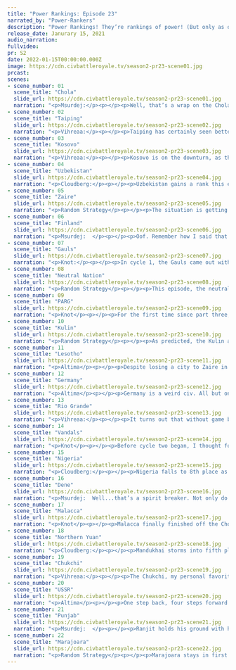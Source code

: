 ```yaml
---
title: "Power Rankings: Episode 23"
narrated_by: "Power-Rankers"
description: "Power Rankings! They’re rankings of power! (But only as of the instant of the end of the previous episode, as these are not meant to be future predictions!) Power Rankings!"
release_date: Janurary 15, 2021
audio_narration:
fullvideo:
pr: S2
date: 2022-01-15T00:00:00.000Z
image: https://cdn.civbattleroyale.tv/season2-pr23-scene01.jpg
prcast:
scenes:
- scene_number: 01
  scene_title: "Chola"
  slide_url: https://cdn.civbattleroyale.tv/season2-pr23-scene01.jpg
  narration: "<p>Msurdej:</p><p></p><p>Well, that’s a wrap on the Chola folks. With Punjab taking their capital, and Malacca finishing them off, the Chola are the first civ eliminated in Cycle 2. In the first Cycle, Chola was much like it was in Cycle 2: In the shadow of Punjab. The orange elephant in the room held Chola from advancing north of the subcontinent, forcing Chola to go wide. To his credit, Raja Raja I managed to make an impressive empire, holding off both the Punjab and Malacca. But the cracks were starting to show by the time Cycle 1 ended. But in the end, Raja Raja couldn’t hold off a blitz by the Punjab this time around. But over all, Chola actually exceeded their expectations from Part 0 PR. Good on you Chola.</p>"
- scene_number: 02
  scene_title: "Taiping"
  slide_url: https://cdn.civbattleroyale.tv/season2-pr23-scene02.jpg
  narration: "<p>Vihreaa:</p><p></p><p>Taiping has certainly seen better days. After losing their capital to NYuan, they are relegated to a single city in south China. At this point, it is only a matter of time before they are eliminated, whether it be by Northern Yuan, Malacca, or even Punjab. Having barely squeaked their way into cycle 2, their performance in this game isn’t surprising, but I’m sure our Taiping supporters in the sub weep. It seems to me like the Heavenly Kingdom will soon live up to its name.</p>"
- scene_number: 03
  scene_title: "Kosovo"
  slide_url: https://cdn.civbattleroyale.tv/season2-pr23-scene03.jpg
  narration: "<p>Vihreaa:</p><p></p><p>Kosovo is on the downturn, as the Vandals captured the city of Peje. With only 3 cities left and not much land to settle, Kosovo’s chances are effectively sealed. I won’t lie, I’m not complaining, as I am not the biggest fan of them (their colors… yuck!) but any of their neighbors would likely be able to eliminate them if they so wished.</p>"
- scene_number: 04
  scene_title: "Uzbekistan"
  slide_url: https://cdn.civbattleroyale.tv/season2-pr23-scene04.jpg
  narration: "<p>Cloudberg:</p><p></p><p>Uzbekistan gains a rank this episode, but only because Kosovo is doing even worse. In reality, Islam Karimov is in danger of losing his capital to the White Russians, who are busily swarming it with all sorts of units. They did capture a city from the Soviet Union, but how long will it last?</p>"
- scene_number: 05
  scene_title: "Zaire"
  slide_url: https://cdn.civbattleroyale.tv/season2-pr23-scene05.jpg
  narration: "<p>Random Strategy</p><p></p><p>The situation is getting worse for Zaire as Nigeria and Lesotho move in. Mbuji-Mayi and</p><p>Hlotse will surely fall, and Lubumbashi is getting surrounded. However, they don't lose any ranks for this, due to other civs doing even worse. Their best hope right now is to do a Kuikuro and hope the jungle protects them.</p>"
- scene_number: 06
  scene_title: "Finland"
  slide_url: https://cdn.civbattleroyale.tv/season2-pr23-scene06.jpg
  narration: "<p>Msurdej:  </p><p></p><p>Oof. Remember how I said that the road to victory for Finland will need to deal with the USSR? Well, this part the exact opposite happened. Lenin managed to grab four of Finland’s cities, trapping him in Western Scandanavia.</p>"
- scene_number: 07
  scene_title: "Gauls"
  slide_url: https://cdn.civbattleroyale.tv/season2-pr23-scene07.jpg
  narration: "<p>Knot:</p><p></p><p>In cycle 1, the Gauls came out with a surprisingly fast start, and looked to be the top dog on the cylinder before the entirety of Europe stagnated to heck, and they fell behind their neighbors, the Vandals and Germany. </p><p></p><p>Heading into cycle 2 though, the Gauls broke out of their stagnation, and looked to have a strong chance of being top dog in Europe for the first time, but in the past two parts, Europe looks to be stagnated to heck, and they have fallen behind their neighbors, the Vandals and Germany. The more things change, the more they stay the same</p><p></p>"
- scene_number: 08
  scene_title: "Neutral Nation"
  slide_url: https://cdn.civbattleroyale.tv/season2-pr23-scene08.jpg
  narration: "<p>Random Strategy</p><p></p><p>This episode, the neutrals abandoned neutrality and joined the Dene's side in the Dene/Rio conflict, hoping the coalition might get them some gains. Big mistake. The Dene, furious at having an ally, peace out with Rio and team up with Marajoara to knock some sensible neutrality back into them. Now it is the Neutrals who are getting coalitioned. Fortunately, Rio, despite being at the receiving end of the neutral attack and therefore having the biggest motive for punishing them, has forgiven them for this transgression and made peace. North American politics certainly are confusing.</p><p></p>"
- scene_number: 09
  scene_title: "PARG"
  slide_url: https://cdn.civbattleroyale.tv/season2-pr23-scene09.jpg
  narration: "<p>Knot</p><p></p><p>For the first time since part three, the power rankers have placed PARG lower than Northern Yuan. The tides of Asia have pretty definitely changed with cycle 2. Even setting aside the lacking bonuses PARG received, they didn’t come out swinging quite as hard as Punjab and Northern Yuan, and they now pay the price. Once they polish off the Uzbeks, they’re pretty trapped between stronger neighbors on every side. The best move for PARG now is to probably bulk up, lay low, and wait until one of their neighbors shows weakness. It’s gonna be an uphill battle for them though.</p>"
- scene_number: 10
  scene_title: "Kulin"
  slide_url: https://cdn.civbattleroyale.tv/season2-pr23-scene10.jpg
  narration: "<p>Random Strategy</p><p></p><p>As predicted, the Kulin attack on Malacca that started at the end of last episode achieved precisely nothing except sinking a few ships. So what better idea than to do the same thing again? Only this time instead of triremes vs galleases, it's carracks vs jongs. After seeing how powerful jongs were in cycle 1, I'm pretty sure this is the exact worst time to be fighting Malacca. Why not, instead of losing your entire navy stupidly, settle new zealand and polynesia? Those cities wouldn't even need defending because nobody else has anything close to them.</p>"
- scene_number: 11
  scene_title: "Lesotho"
  slide_url: https://cdn.civbattleroyale.tv/season2-pr23-scene11.jpg
  narration: "<p>Altima</p><p></p><p>Despite losing a city to Zaire in their first war, Lesotho continues to expand solidly and even looks to retake that very same lost city in this second coalition war. Still, there are problems on the horizon for the dark horse of Africa- even if they take back Hlotse by sea, Zaire still stands to flip it with the nearby swordsmen (although the bulk of the surrounding territory is occupied by ranged units, so it will be an uphill battle to get those swordsmen back in position), and pushing any deeper will be difficult as Zaire’s core is flush with hell terrain. Lesotho needs to make big moves, and it needs to make them fast- other powers will not wait for them to grow naturally.</p>"
- scene_number: 12
  scene_title: "Germany"
  slide_url: https://cdn.civbattleroyale.tv/season2-pr23-scene12.jpg
  narration: "<p>Altima</p><p></p><p>Germany is a weird civ. All but one of their neighbors are either presently weak (Finland, the Vandals in Italy, Kosovo) or will be weak in the long term if things continue as they are (the Gauls), but that remaining neighbor is the USSR, who has a wide open border with them. At the present moment, there’s at least one reason they can’t do anything about any of those neighbors- the Gauls are presently strong enough with their Oathsword, Kosovo is a fortress, we all know how well the Germans do at invading Italy, Finland requires a naval invasion, and the USSR is the USSR. </p><p></p><p>Still, they have strong enough potential- they stand to eat the Gauls eventually when their inability to settle any further Spain’s them, and the non-Italian geographical problems will become less and less a factor as the civs that occupy them get weaker. Their biggest fundamental problem is the USSR- in the time it takes Wilhelm to get strong enough to deal with their neighbors, how strong will Lenin be?</p>"
- scene_number: 13
  scene_title: "Rio Grande"
  slide_url: https://cdn.civbattleroyale.tv/season2-pr23-scene13.jpg
  narration: "<p>Vihreaa:</p><p></p><p>It turns out that without game breakingly high city defense, Rio Grande isn’t as powerful! With slightly smaller borders in comparison to cycle 1, Rio Grande has several opponents in the Americas, and it is still up in the air as to who will come out on top in the Americas.  With things being pretty even in North America, anyone could come out on top. Rio Grande has made small gains against their opponents though, in the Dene and NN. With help from Marajoara, Rio Grande could weaken NN enough to make significant gains on their territory.</p>"
- scene_number: 14
  scene_title: "Vandals"
  slide_url: https://cdn.civbattleroyale.tv/season2-pr23-scene14.jpg
  narration: "<p>Knot</p><p></p><p>Before cycle two began, I thought for a moment that the Vandals were gonna get easier to rank this cycle since they weren’t gonna have a wonky sea empire built off exuberant trading, but no. The Vandals continue to find new ways to be incredibly baffling that make them impossible to rank. They hold their vast empire for the moment, and if they survive a couple parts, it seems very likely they will be a super power on two continents, but their position continues to look incredibly fragile. Their European core is pretty empty, and their African core isn’t gonna keep up with Nigeria for long. It probably doesn’t help that their throwing a bunch of troops into Kosovo, but again, if they survive, that land could be very useful. What I’m saying is that I never knew how to rank the Vandals, I still don’t know how to rank them, and I’ll probably never know until the part where they die, or win the whole thing.</p>"
- scene_number: 15
  scene_title: "Nigeria"
  slide_url: https://cdn.civbattleroyale.tv/season2-pr23-scene15.jpg
  narration: "<p>Cloudberg:</p><p></p><p>Nigeria falls to 8th place as the rankers start to lose confidence in their ability to stand against their neighbors. They’re still number one in Africa, but only barely, because the Vandals are rapidly consolidating, and Lesotho isn’t doing too bad either. Awolowo’s invasion of Zaire is going okay, and he may take a city, but at the same time half his army is tied up in the jungles around Lubumbashi doing nothing at all. There’s plenty of time for Nigeria to turn this around, but we’re going to have to wait and see if they do.</p>"
- scene_number: 16
  scene_title: "Dene"
  slide_url: https://cdn.civbattleroyale.tv/season2-pr23-scene16.jpg
  narration: "<p>Msurdej:  Well...that’s a spirit breaker. Not only do the Dene lose the city of Echaot’l Koe, they are now in a bit of a bind with the Neutrals. While we are still waiting for the stats, it seems like Thanadelthur is struggling despite having the bigger army and stats. Will this merely be a setback the Dene can bounce back, or is this the beginning of the end?</p>"
- scene_number: 17
  scene_title: "Malacca"
  slide_url: https://cdn.civbattleroyale.tv/season2-pr23-scene17.jpg
  narration: "<p>Knot</p><p></p><p>Malacca finally finished off the Chola… 10-15 parts later than expected, but hey! They finally got there, and as a reward, they fall to their lowest rank since part 8. Yeah, sorry Mansur; when Punjab and Northern Yuan are stretching their expansive muscles, just chugging along isn’t gonna cut it. You’re still doing very well, but maybe see if you can do some damage to the Kulin pest, and you’ll be back to the top in no time!</p>"
- scene_number: 18
  scene_title: "Northern Yuan"
  slide_url: https://cdn.civbattleroyale.tv/season2-pr23-scene18.jpg
  narration: "<p>Cloudberg:</p><p></p><p>Mandukhai storms into fifth place, her highest rank rince episode one of cycle 1, on the heels of an expansive performance here in the second episode of cycle 2. She has founded plenty of cities, has a decent army, and just finished dealing massive damage to Taiping, cementing her place as a contender going forward. However, there was plenty of controversy among the rankers over where exactly to put them, with various people ranking Northern Yuan everywhere from third to eleventh. Only time will tell which camp is right.</p>"
- scene_number: 19
  scene_title: "Chukchi"
  slide_url: https://cdn.civbattleroyale.tv/season2-pr23-scene19.jpg
  narration: "<p>Vihreaa:</p><p></p><p>The Chukchi, my personal favorite civ in the game. This episode they rise to 4th place, a spot they haven’t reached since part 17, likely due to their strong settling in the early game. At this point in the game, they control eastern Siberia, along with most of Japan and a small portion of China. Their main neighbor is Northern Yuan, who while they control many cities, their science bonus to start the game was much weaker than most other civs in the game. I personally have always held out hope for a Chukchi win in the game, and this performance so far continues to give me hope that it is possible.</p>"
- scene_number: 20
  scene_title: "USSR"
  slide_url: https://cdn.civbattleroyale.tv/season2-pr23-scene20.jpg
  narration: "<p>Altima</p><p></p><p>One step back, four steps forward for Lenin. The loss of Voronezh to the Uzbeks, while conceptually embarrassing, means a lot less than the evisceration of Finland. Lenin has built himself an empire on the grave of Finland, and so long as he doesn’t fall asleep for twenty parts again, the USSR stands to be the dominant European power of the cycle.</p>"
- scene_number: 21
  scene_title: "Punjab"
  slide_url: https://cdn.civbattleroyale.tv/season2-pr23-scene21.jpg
  narration: "<p>Msurdej:  </p><p></p><p>Ranjit holds his ground with his nigh total conquest of the Chola. While they didn’t finish them off, they got the capital. Furthermore, Malacca getting the kill could lead to bad diplomacy for Mansur Shah, giving Punjab possible allies when the time comes to deal with them. Uzbekistan may not be the most attackable at the moment, with all the mountains in the way, but with their continued growth and (probably) good stats, Punjab doesn’t have to worry about anything but continuing to improve for a while.</p>"
- scene_number: 22
  scene_title: "Marajoara"
  slide_url: https://cdn.civbattleroyale.tv/season2-pr23-scene22.jpg
  narration: "<p>Random Strategy</p><p></p><p>Marajoara stays in first place because they're still the only one to own an entire continent. They've almost finished claiming all the land. This episode they also went on the offensive against Michelimackinac, otherwise known as neutral jamaica. And they will probably take it due to the neutrals being otherwise distracted, thus regaining the carribean they owned before the reset.</p>"
---
```

